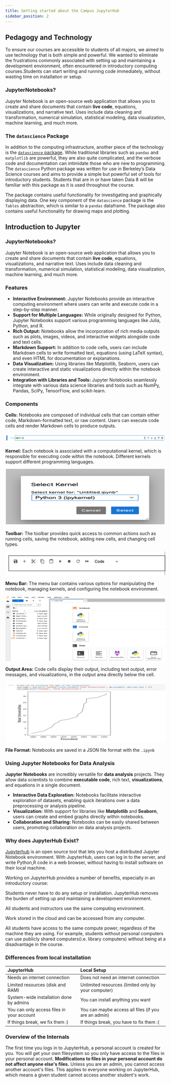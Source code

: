 ```yaml
---
title: Getting started about the Campus JupyterHub
sidebar_position: 2
---
```


<!-- // ## Getting started about the Campus Jupyterhub -->

## Pedagogy and Technology
To ensure our courses are accessible to students of all majors, we aimed to use technology that is both simple and powerful. We wanted to eliminate the frustrations commonly associated with setting up and maintaining a development environment, often encountered in introductory computing courses.Students can start writing and running code immediately, without wasting time on installation or setup.

### JupyterNotebooks? <!-- {docsify-ignore} -->

Jupyter Notebook is an open-source web application that allows you to create and share documents that contain **live code**, equations, visualizations, and narrative text. Uses include data cleaning and transformation, numerical simulation, statistical modeling, data visualization, machine learning, and much more.

### The `datascience` Package <!-- {docsify-ignore} -->

In addition to the computing infrastructure, another piece of the technology is the [`datascience` package](http://data8.org/datascience/). While traditional libraries such as `pandas` and `matplotlib` are powerful, they are also quite complicated, and the verbose code and documentation can intimidate those who are new to programming. The `datascience` Python package was written for use in Berkeley’s Data Science courses and aims to provide a simple but powerful set of tools for introductory students. Students that are in or have taken Data 8 will be familiar with this package as it is used throughout the course.

The package contains useful functionality for investigating and graphically displaying data. One key component of the `datascience` package is the `Tables` abstraction, which is similar to a `pandas` dataframe. The package also contains useful functionality for drawing maps and plotting.

## Introduction to Jupyter <!-- {docsify-ignore} -->


### JupyterNotebooks?
Jupyter Notebook is an open-source web application that allows you to create and share documents that contain **live code**, equations, visualizations, and narrative text. Uses include data cleaning and transformation, numerical simulation, statistical modeling, data visualization, machine learning, and much more.

### Features <!-- {docsify-ignore} -->

  - **Interactive Environment:** Jupyter Notebooks provide an interactive computing environment where users can write and execute code in a step-by-step manner.
  - **Support for Multiple Languages:** While originally designed for Python, Jupyter Notebooks support various programming languages like Julia, Python, and R.
  - **Rich Output:** Notebooks allow the incorporation of rich media outputs such as plots, images, videos, and interactive widgets alongside code and text cells.
  - **Markdown Support:** In addition to code cells, users can include Markdown cells to write formatted text, equations (using LaTeX syntax), and even HTML for documentation or explanations.
  - **Data Visualization:** Using libraries like Matplotlib, Seaborn, users can create interactive and static visualizations directly within the notebook environment.
  - **Integration with Libraries and Tools:** Jupyter Notebooks seamlessly integrate with various data science libraries and tools such as NumPy, Pandas, SciPy, TensorFlow, and scikit-learn.

### Components <!-- {docsify-ignore} -->

**Cells:** Notebooks are composed of individual cells that can contain either code, Markdown-formatted text, or raw content. Users can execute code cells and render Markdown cells to produce outputs.<br />

![](../hpcdocs/HPC-clusters/imgs/jupyter_cells.png)
  
<!-- <div align="center" style={{ width: '100%' }}>
  <img 
    src="![](../hpcdocs/HPC-clusters/imgs/jupyter_cells.png)" 
    alt="jupyter_cells" 
    style={{ maxWidth: '100%', height: 'auto', display: 'block', margin: '0 auto' }} 
  />
</div>
<br /> -->

**Kernel:** Each notebook is associated with a computational kernel, which is responsible for executing code within the notebook. Different kernels support different programming languages.<br />

![](../hpcdocs/HPC-clusters/imgs/kernel.png)
<!-- <div align="center" style={{ width: '100%' }}>
  <img 
    src="../hpcdocs/HPC-clusters/imgs/kernel.png" 
    alt="jupyter_cells" 
    style={{ maxWidth: '100%', height: 'auto', display: 'block', margin: '0 auto' }} 
  />
</div>
<br /> -->

**Toolbar:** The toolbar provides quick access to common actions such as running cells, saving the notebook, adding new cells, and changing cell types.<br />

![](../hpcdocs/HPC-clusters/imgs/toolbar.png)
<!-- <div align="center" style={{ width: '100%' }}>
  <img 
    src="../hpcdocs/HPC-clusters/imgs/toolbar.png" 
    alt="jupyter_cells" 
    style={{ maxWidth: '100%', height: 'auto', display: 'block', margin: '0 auto' }} 
  />
</div>
<br /> -->


**Menu Bar:** The menu bar contains various options for manipulating the notebook, managing kernels, and configuring the notebook environment.<br />

![](../hpcdocs/HPC-clusters/imgs/menubar.png)
<!-- <div align="center" style={{ width: '100%' }}>
  <img 
    src="../hpcdocs/HPC-clusters/imgs/menubar.png" 
    alt="jupyter_cells" 
    style={{ maxWidth: '100%', height: 'auto', display: 'block', margin: '0 auto' }} 
  />
</div>
<br /> -->


**Output Area:** Code cells display their output, including text output, error messages, and visualizations, in the output area directly below the cell.<br />

![](../hpcdocs/HPC-clusters/imgs/output_area.png)
<!-- <div align="center" style={{ width: '100%' }}>
  <img 
    src="../hpcdocs/HPC-clusters/imgs/output_area.png" 
    alt="jupyter_cells" 
    style={{ maxWidth: '100%', height: 'auto', display: 'block', margin: '0 auto' }} 
  />
</div>
<br /> -->

**File Format:** Notebooks are saved in a JSON file format with the `.ipynb`

### Using Jupyter Notebooks for Data Analysis <!-- {docsify-ignore} -->

**Jupyter Notebooks** are incredibly versatile for **data analysis** projects. They allow data scientists to combine **executable code**, rich text, **visualizations**, and equations in a single document.

- **Interactive Data Exploration:** Notebooks facilitate interactive exploration of datasets, enabling quick iterations over a data preprocessing or analysis pipeline.
- **Visualization:** With support for libraries like **Matplotlib** and **Seaborn**, users can create and embed graphs directly within notebooks.
- **Collaboration and Sharing:** Notebooks can be easily shared between users, promoting collaboration on data analysis projects.


### Why does JupyterHub Exist? <!-- {docsify-ignore} -->

[Jupyterhub](https://jupyter.org/hub) is an open source tool that lets you host a distributed Jupyter Notebook environment. With JupyterHub, users can log in to the server, and write Python,R code in a web browser, without having to install software on their local machine.

Working on JupyterHub provides a number of benefits, especially in an introductory course:

Students never have to do any setup or installation. JupyterHub removes the burden of setting up and maintaining a development environment.

All students and instructors use the same computing environment.

Work stored in the cloud and can be accessed from any computer.

All students have access to the same compute power, regardless of the machine they are using. For example, students without personal computers can use publicly shared computers(i.e. library computers) without being at a disadvantage in the course.

### Differences from local installation <!-- {docsify-ignore} -->

| **JupyterHub** | **Local Setup** |
| :--- | :--- |
| Needs an internet connection | Does not need an internet connection |
| Limited resources \(disk and RAM\) | Unlimited resources \(limited only by your computer\) |
| System-wide installation done by admins | You can install anything you want |
| You can only access files in your account | You can maybe access all files \(if you are an admin\) |
| If things break, we fix them :\) | If things break, you have to fix them :\( |

### Overview of the Internals <!-- {docsify-ignore} -->

The first time you logs in to JupyterHub, a personal account is created for you. You will get your own filesystem so you only have access to the files in your personal account. **Modifications to files in your personal account do not affect anyone else's files.** Unless you are an admin, you cannot access another account's files. This applies to everyone working on JupyterHub, which means a given student cannot access another student's work.